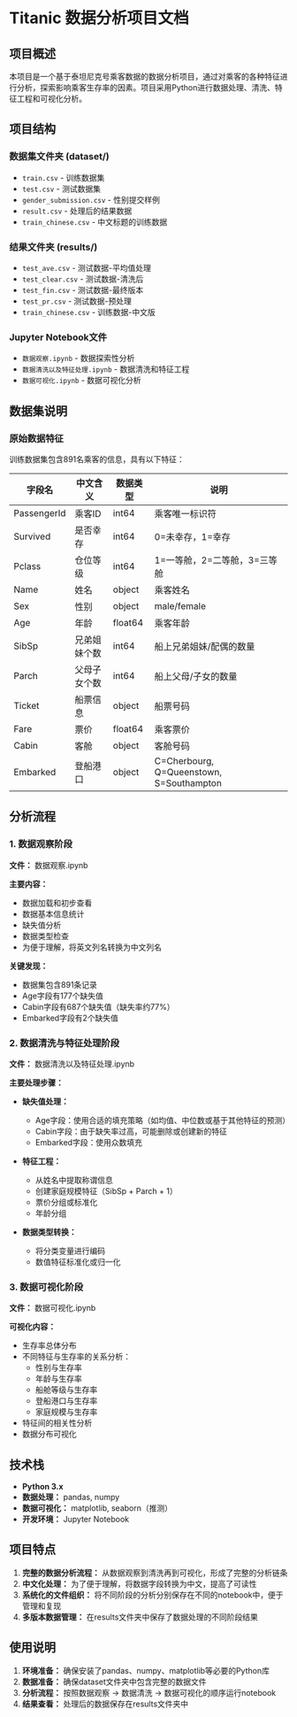 # Titanic 数据分析项目文档

## 项目概述

本项目是一个基于泰坦尼克号乘客数据的数据分析项目，通过对乘客的各种特征进行分析，探索影响乘客生存率的因素。项目采用Python进行数据处理、清洗、特征工程和可视化分析。

## 项目结构

### 数据集文件夹 (dataset/)
- `train.csv` - 训练数据集
- `test.csv` - 测试数据集  
- `gender_submission.csv` - 性别提交样例
- `result.csv` - 处理后的结果数据
- `train_chinese.csv` - 中文标题的训练数据

### 结果文件夹 (results/)
- `test_ave.csv` - 测试数据-平均值处理
- `test_clear.csv` - 测试数据-清洗后
- `test_fin.csv` - 测试数据-最终版本
- `test_pr.csv` - 测试数据-预处理
- `train_chinese.csv` - 训练数据-中文版

### Jupyter Notebook文件
- `数据观察.ipynb` - 数据探索性分析
- `数据清洗以及特征处理.ipynb` - 数据清洗和特征工程
- `数据可视化.ipynb` - 数据可视化分析

## 数据集说明

### 原始数据特征

训练数据集包含891名乘客的信息，具有以下特征：

| 字段名 | 中文含义 | 数据类型 | 说明 |
|--------|----------|----------|------|
| PassengerId | 乘客ID | int64 | 乘客唯一标识符 |
| Survived | 是否幸存 | int64 | 0=未幸存，1=幸存 |
| Pclass | 仓位等级 | int64 | 1=一等舱，2=二等舱，3=三等舱 |
| Name | 姓名 | object | 乘客姓名 |
| Sex | 性别 | object | male/female |
| Age | 年龄 | float64 | 乘客年龄 |
| SibSp | 兄弟姐妹个数 | int64 | 船上兄弟姐妹/配偶的数量 |
| Parch | 父母子女个数 | int64 | 船上父母/子女的数量 |
| Ticket | 船票信息 | object | 船票号码 |
| Fare | 票价 | float64 | 乘客票价 |
| Cabin | 客舱 | object | 客舱号码 |
| Embarked | 登船港口 | object | C=Cherbourg, Q=Queenstown, S=Southampton |

## 分析流程

### 1. 数据观察阶段

**文件：** 数据观察.ipynb

**主要内容：**
- 数据加载和初步查看
- 数据基本信息统计
- 缺失值分析
- 数据类型检查
- 为便于理解，将英文列名转换为中文列名

**关键发现：**
- 数据集包含891条记录
- Age字段有177个缺失值
- Cabin字段有687个缺失值（缺失率约77%）
- Embarked字段有2个缺失值

### 2. 数据清洗与特征处理阶段

**文件：** 数据清洗以及特征处理.ipynb

**主要处理步骤：**
- **缺失值处理：**
  - Age字段：使用合适的填充策略（如均值、中位数或基于其他特征的预测）
  - Cabin字段：由于缺失率过高，可能删除或创建新的特征
  - Embarked字段：使用众数填充

- **特征工程：**
  - 从姓名中提取称谓信息
  - 创建家庭规模特征（SibSp + Parch + 1）
  - 票价分组或标准化
  - 年龄分组

- **数据类型转换：**
  - 将分类变量进行编码
  - 数值特征标准化或归一化

### 3. 数据可视化阶段

**文件：** 数据可视化.ipynb

**可视化内容：**
- 生存率总体分布
- 不同特征与生存率的关系分析：
  - 性别与生存率
  - 年龄与生存率
  - 船舱等级与生存率
  - 登船港口与生存率
  - 家庭规模与生存率
- 特征间的相关性分析
- 数据分布可视化

## 技术栈

- **Python 3.x**
- **数据处理：** pandas, numpy
- **数据可视化：** matplotlib, seaborn（推测）
- **开发环境：** Jupyter Notebook

## 项目特点

1. **完整的数据分析流程：** 从数据观察到清洗再到可视化，形成了完整的分析链条
2. **中文化处理：** 为了便于理解，将数据字段转换为中文，提高了可读性
3. **系统化的文件组织：** 将不同阶段的分析分别保存在不同的notebook中，便于管理和复现
4. **多版本数据管理：** 在results文件夹中保存了数据处理的不同阶段结果

## 使用说明

1. **环境准备：** 确保安装了pandas、numpy、matplotlib等必要的Python库
2. **数据准备：** 确保dataset文件夹中包含完整的数据文件
3. **分析流程：** 按照数据观察 → 数据清洗 → 数据可视化的顺序运行notebook
4. **结果查看：** 处理后的数据保存在results文件夹中
